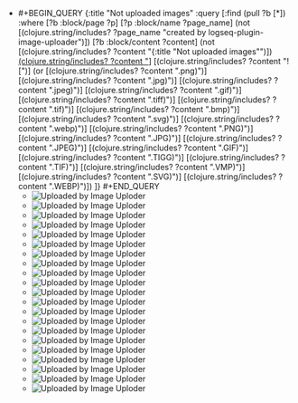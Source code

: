 - #+BEGIN_QUERY
  {:title "Not uploaded images"
    :query [:find (pull ?b [*])
          :where
          [?b :block/page ?p]
          [?p :block/name ?page_name]
          (not [(clojure.string/includes? ?page_name "created by logseq-plugin-image-uploader")])
          [?b :block/content ?content]
          (not [(clojure.string/includes? ?content "{:title \"Not uploaded images\"")])
          [(clojure.string/includes? ?content "](../assets")]
          [(clojure.string/includes? ?content "![")]
          (or [(clojure.string/includes? ?content ".png)")]
              [(clojure.string/includes? ?content ".jpg)")]
              [(clojure.string/includes? ?content ".jpeg)")]
              [(clojure.string/includes? ?content ".gif)")]
              [(clojure.string/includes? ?content ".tiff)")]
              [(clojure.string/includes? ?content ".tif)")]
              [(clojure.string/includes? ?content ".bmp)")]
              [(clojure.string/includes? ?content ".svg)")]
              [(clojure.string/includes? ?content ".webp)")]
              [(clojure.string/includes? ?content ".PNG)")]
              [(clojure.string/includes? ?content ".JPG)")]
              [(clojure.string/includes? ?content ".JPEG)")]
              [(clojure.string/includes? ?content ".GIF)")]
              [(clojure.string/includes? ?content ".TIGG)")]
              [(clojure.string/includes? ?content ".TIF)")]
              [(clojure.string/includes? ?content ".VMP)")]
              [(clojure.string/includes? ?content ".SVG)")]
              [(clojure.string/includes? ?content ".WEBP)")])
        ]}
  #+END_QUERY
	- ![Uploaded by Image Uploder](../assets/image_1659938674558_0.png)
	- ![Uploaded by Image Uploder](../assets/image_1647413834730_0.png)
	- ![Uploaded by Image Uploder](../assets/image_1643552040916_0.png)
	- ![Uploaded by Image Uploder](../assets/image_1647228726041_0.png)
	- ![Uploaded by Image Uploder](../assets/image_1647228744856_0.png)
	- ![Uploaded by Image Uploder](../assets/image_1647228782176_0.png)
	- ![Uploaded by Image Uploder](../assets/image_1656043410287_0.png)
	- ![Uploaded by Image Uploder](../assets/image_1651515592519_0.png)
	- ![Uploaded by Image Uploder](../assets/image_1643594959533_0.png)
	- ![Uploaded by Image Uploder](../assets/image_1643596611751_0.png)
	- ![Uploaded by Image Uploder](../assets/image_1644295992892_0.png)
	- ![Uploaded by Image Uploder](../assets/image_1647228963561_0.png)
	- ![Uploaded by Image Uploder](../assets/image_1647228782176_0.png)
	- ![Uploaded by Image Uploder](../assets/IMG_2362_1653571853371_0.jpg)
	- ![Uploaded by Image Uploder](../assets/image_1645696254146_0.png)
	- ![Uploaded by Image Uploder](../assets/image_1643862702447_0.png)
	- ![Uploaded by Image Uploder](../assets/IMG_2382_1653654561268_0.jpg)
	- ![Uploaded by Image Uploder](../assets/image_1652069699421_0.png)
	- ![Uploaded by Image Uploder](../assets/image_1652065454700_0.png)
	- ![Uploaded by Image Uploder](../assets/IMG_2361_1653569944299_0.jpg)
	- ![Uploaded by Image Uploder](../assets/image_1659956944357_0.png)